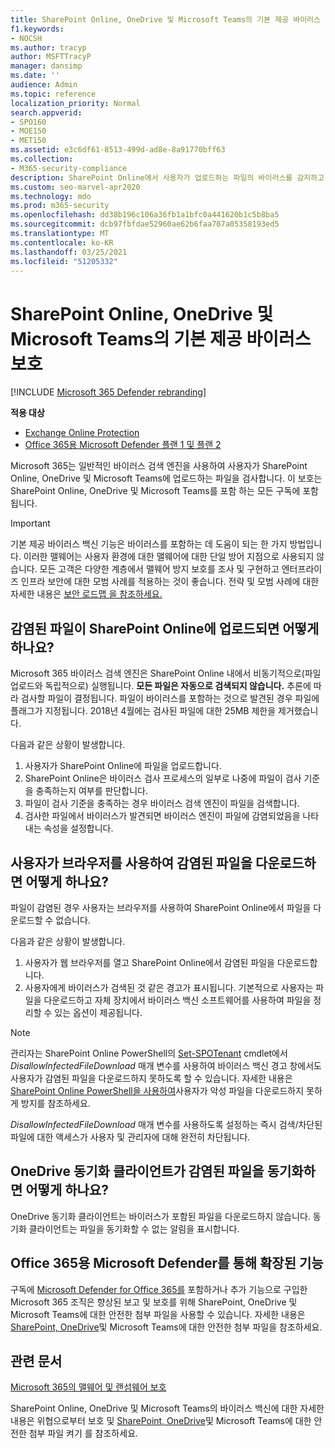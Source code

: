 ```yaml
---
title: SharePoint Online, OneDrive 및 Microsoft Teams의 기본 제공 바이러스 보호
f1.keywords:
- NOCSH
ms.author: tracyp
author: MSFTTracyP
manager: dansimp
ms.date: ''
audience: Admin
ms.topic: reference
localization_priority: Normal
search.appverid:
- SPO160
- MOE150
- MET150
ms.assetid: e3c6df61-8513-499d-ad8e-8a91770bff63
ms.collection:
- M365-security-compliance
description: SharePoint Online에서 사용자가 업로드하는 파일의 바이러스를 감지하고 사용자가 파일을 다운로드하거나 동기화하지 못하게 하는 방법에 대해 자세히 알아보습니다.
ms.custom: seo-marvel-apr2020
ms.technology: mdo
ms.prod: m365-security
ms.openlocfilehash: dd38b196c106a36fb1a1bfc0a441620b1c5b8ba5
ms.sourcegitcommit: dcb97fbfdae52960ae62b6faa707a05358193ed5
ms.translationtype: MT
ms.contentlocale: ko-KR
ms.lasthandoff: 03/25/2021
ms.locfileid: "51205332"
---
```

# <a name="built-in-virus-protection-in-sharepoint-online-onedrive-and-microsoft-teams"></a>SharePoint Online, OneDrive 및 Microsoft Teams의 기본 제공 바이러스 보호

[!INCLUDE [Microsoft 365 Defender rebranding](../includes/microsoft-defender-for-office.md)]

**적용 대상**
- [Exchange Online Protection](exchange-online-protection-overview.md)
- [Office 365용 Microsoft Defender 플랜 1 및 플랜 2](defender-for-office-365.md)

Microsoft 365는 일반적인 바이러스 검색 엔진을 사용하여 사용자가 SharePoint Online, OneDrive 및 Microsoft Teams에 업로드하는 파일을 검사합니다. 이 보호는 SharePoint Online, OneDrive 및 Microsoft Teams를 포함 하는 모든 구독에 포함 됩니다.

> [!IMPORTANT]
> 기본 제공 바이러스 백신 기능은 바이러스를 포함하는 데 도움이 되는 한 가지 방법입니다. 이러한 맬웨어는 사용자 환경에 대한 맬웨어에 대한 단일 방어 지점으로 사용되지 않습니다. 모든 고객은 다양한 계층에서 맬웨어 방지 보호를 조사 및 구현하고 엔터프라이즈 인프라 보안에 대한 모범 사례를 적용하는 것이 좋습니다. 전략 및 모범 사례에 대한 자세한 내용은 [보안 로드맵 을 참조하세요.](security-roadmap.md)

## <a name="what-happens-if-an-infected-file-is-uploaded-to-sharepoint-online"></a>감염된 파일이 SharePoint Online에 업로드되면 어떻게 하나요?

Microsoft 365 바이러스 검색 엔진은 SharePoint Online 내에서 비동기적으로(파일 업로드와 독립적으로) 실행됩니다. **모든 파일은 자동으로 검색되지 않습니다.** 추론에 따라 검사할 파일이 결정됩니다. 파일이 바이러스를 포함하는 것으로 발견된 경우 파일에 플래그가 지정됩니다. 2018년 4월에는 검사된 파일에 대한 25MB 제한을 제거했습니다.

다음과 같은 상황이 발생합니다.

1. 사용자가 SharePoint Online에 파일을 업로드합니다.
2. SharePoint Online은 바이러스 검사 프로세스의 일부로 나중에 파일이 검사 기준을 충족하는지 여부를 판단합니다.
3. 파일이 검사 기준을 충족하는 경우 바이러스 검색 엔진이 파일을 검색합니다.
4. 검사한 파일에서 바이러스가 발견되면 바이러스 엔진이 파일에 감염되었음을 나타내는 속성을 설정합니다.

## <a name="what-happens-when-a-user-tries-to-download-an-infected-file-by-using-the-browser"></a>사용자가 브라우저를 사용하여 감염된 파일을 다운로드하면 어떻게 하나요?

파일이 감염된 경우 사용자는 브라우저를 사용하여 SharePoint Online에서 파일을 다운로드할 수 없습니다.

다음과 같은 상황이 발생합니다.

1. 사용자가 웹 브라우저를 열고 SharePoint Online에서 감염된 파일을 다운로드합니다.
2. 사용자에게 바이러스가 검색된 것 같은 경고가 표시됩니다. 기본적으로 사용자는 파일을 다운로드하고 자체 장치에서 바이러스 백신 소프트웨어를 사용하여 파일을 정리할 수 있는 옵션이 제공됩니다.

> [!NOTE]
>
> 관리자는 SharePoint Online PowerShell의 [Set-SPOTenant](/powershell/module/sharepoint-online/Set-SPOTenant) cmdlet에서 *DisallowInfectedFileDownload* 매개 변수를 사용하여 바이러스 백신 경고 창에서도 사용자가 감염된 파일을 다운로드하지 못하도록 할 수 있습니다. 자세한 내용은 [SharePoint Online PowerShell을 사용하여](turn-on-mdo-for-spo-odb-and-teams.md#step-2-recommended-use-sharepoint-online-powershell-to-prevent-users-from-downloading-malicious-files)사용자가 악성 파일을 다운로드하지 못하게 방지를 참조하세요.
>
> *DisallowInfectedFileDownload* 매개 변수를 사용하도록 설정하는 즉시 검색/차단된 파일에 대한 액세스가 사용자 및 관리자에 대해 완전히 차단됩니다.

## <a name="what-happens-when-the-onedrive-sync-client-tries-to-sync-an-infected-file"></a>OneDrive 동기화 클라이언트가 감염된 파일을 동기화하면 어떻게 하나요?

OneDrive 동기화 클라이언트는 바이러스가 포함된 파일을 다운로드하지 않습니다. 동기화 클라이언트는 파일을 동기화할 수 없는 알림을 표시합니다.

## <a name="extended-capabilities-with-microsoft-defender-for-office-365"></a>Office 365용 Microsoft Defender를 통해 확장된 기능

구독에 [Microsoft Defender for Office 365를](defender-for-office-365.md) 포함하거나 추가 기능으로 구입한 Microsoft 365 조직은 향상된 보고 및 보호를 위해 SharePoint, OneDrive 및 Microsoft Teams에 대한 안전한 첨부 파일을 사용할 수 있습니다. 자세한 내용은 [SharePoint, OneDrive](mdo-for-spo-odb-and-teams.md)및 Microsoft Teams에 대한 안전한 첨부 파일을 참조하세요.

## <a name="related-articles"></a>관련 문서

[Microsoft 365의 맬웨어 및 랜섬웨어 보호](/compliance/assurance/assurance-malware-and-ransomware-protection)

SharePoint Online, OneDrive 및 Microsoft Teams의 바이러스 백신에 [](protect-against-threats.md) 대한 자세한 내용은 위협으로부터 보호 및 [SharePoint, OneDrive](turn-on-mdo-for-spo-odb-and-teams.md)및 Microsoft Teams에 대한 안전한 첨부 파일 켜기 를 참조하세요.
